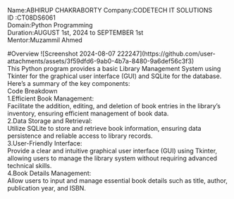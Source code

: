 <p>Name:ABHIRUP CHAKRABORTY
Company:CODETECH IT SOLUTIONS<br />
ID :CT08DS6061<br />
Domain:Python Programming<br />
Duration:AUGUST 1st, 2024 to SEPTEMBER 1st<br />
Mentor:Muzammil Ahmed<br />
</p>
<p>#Overview
![Screenshot 2024-08-07 222247](https://github.com/user-attachments/assets/3f59dfd6-9ab0-4b7a-8480-9a6def56c3f3)</br>
This Python program provides a basic Library Management System using Tkinter for the graphical user interface (GUI) and SQLite for the database. Here’s a summary of the key components:</br>
Code Breakdown</br>
1.Efficient Book Management:<br />
Facilitate the addition, editing, and deletion of book entries in the library’s inventory, ensuring efficient management of book data.<br />
2.Data Storage and Retrieval:<br />
Utilize SQLite to store and retrieve book information, ensuring data persistence and reliable access to library records.<br />
3.User-Friendly Interface:<br />
Provide a clear and intuitive graphical user interface (GUI) using Tkinter, allowing users to manage the library system without requiring advanced technical skills.<br />
4.Book Details Management:<br />
Allow users to input and manage essential book details such as title, author, publication year, and ISBN.</p>

